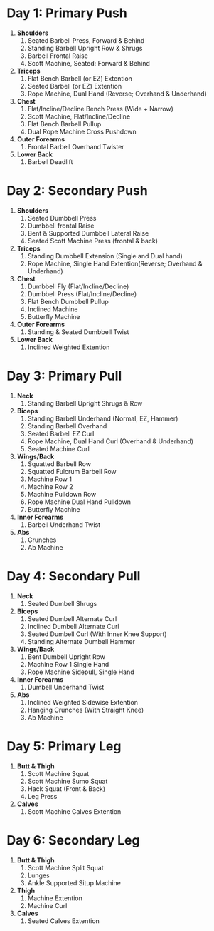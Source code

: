 # Day 1: Primary Push

1. **Shoulders**
    1. Seated Barbell Press, Forward & Behind
    1. Standing Barbell Upright Row & Shrugs
    1. Barbell Frontal Raise
    1. Scott Machine, Seated: Forward & Behind
1. **Triceps**
    1. Flat Bench Barbell (or EZ) Extention
    1. Seated Barbell (or EZ) Extention
    1. Rope Machine, Dual Hand (Reverse; Overhand & Underhand)
1. **Chest**
    1. Flat/Incline/Decline Bench Press (Wide + Narrow)
    1. Scott Machine, Flat/Incline/Decline
    1. Flat Bench Barbell Pullup
    1. Dual Rope Machine Cross Pushdown
1. **Outer Forearms**
    1. Frontal Barbell Overhand Twister
1. **Lower Back**
    1. Barbell Deadlift

# Day 2: Secondary Push

1. **Shoulders**
    1. Seated Dumbbell Press
    1. Dumbbell frontal Raise
    1. Bent & Supported Dumbbell Lateral Raise
    1. Seated Scott Machine Press (frontal & back)
1. **Triceps**
    1. Standing Dumbbell Extension (Single and Dual hand)
    1. Rope Machine, Single Hand Extention(Reverse; Overhand & Underhand)
1. **Chest**
    1. Dumbbell Fly (Flat/Incline/Decline)
    1. Dumbbell Press (Flat/Incline/Decline)
    1. Flat Bench Dumbbell Pullup
    1. Inclined Machine
    1. Butterfly Machine
1. **Outer Forearms**
    1. Standing & Seated Dumbbell Twist
1. **Lower Back**
    1. Inclined Weighted Extention

# Day 3: Primary Pull

1. **Neck**
    1. Standing Barbell Upright Shrugs & Row
1. **Biceps**
    1. Standing Barbell Underhand (Normal, EZ, Hammer)
    1. Standing Barbell Overhand
    1. Seated Barbell EZ Curl
    1. Rope Machine, Dual Hand Curl (Overhand & Underhand)
    1. Seated Machine Curl
1. **Wings/Back**
    1. Squatted Barbell Row
    1. Squatted Fulcrum Barbell Row
    1. Machine Row 1
    1. Machine Row 2
    1. Machine Pulldown Row
    1. Rope Machine Dual Hand Pulldown
    1. Butterfly Machine
1. **Inner Forearms**
    1. Barbell Underhand Twist
1. **Abs**
    1. Crunches
    1. Ab Machine

# Day 4: Secondary Pull

1. **Neck**
    1. Seated Dumbell Shrugs
1. **Biceps**
    1. Seated Dumbell Alternate Curl
    1. Inclined Dumbell Alternate Curl
    1. Seated Dumbell Curl (With Inner Knee Support)
    1. Standing Alternate Dumbell Hammer
1. **Wings/Back**
    1. Bent Dumbell Upright Row
    1. Machine Row 1 Single Hand
    1. Rope Machine Sidepull, Single Hand
1. **Inner Forearms**
    1. Dumbell Underhand Twist
1. **Abs**
    1. Inclined Weighted Sidewise Extention
    1. Hanging Crunches (With Straight Knee)
    1. Ab Machine

# Day 5: Primary Leg

1. **Butt & Thigh**
    1. Scott Machine Squat
    1. Scott Machine Sumo Squat
    1. Hack Squat (Front & Back)
    1. Leg Press
1. **Calves**
    1. Scott Machine Calves Extention

# Day 6: Secondary Leg

1. **Butt & Thigh**
    1. Scott Machine Split Squat
    1. Lunges
    1. Ankle Supported Situp Machine
1. **Thigh**
    1. Machine Extention
    1. Machine Curl
1. **Calves**
    1. Seated Calves Extention
